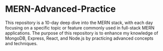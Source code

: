 # MERN-Advanced-Practice
This repository is a 10-day deep dive into the MERN stack, with each day focusing on a specific topic or feature commonly used in full-stack MERN applications. The purpose of this repository is to enhance my knowledge of MongoDB, Express, React, and Node.js by practicing advanced concepts and techniques.
